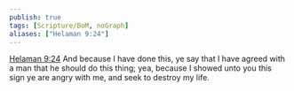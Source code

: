 ```yaml
---
publish: true
tags: [Scripture/BoM, noGraph]
aliases: ["Helaman 9:24"]
---
```

[Helaman 9:24](https://churchofjesuschrist.org/study/scriptures/bofm/hel/9?lang=eng&id=p24#p24) And because I have done this, ye say that I have agreed with a man that he should do this thing; yea, because I showed unto you this sign ye are angry with me, and seek to destroy my life.

